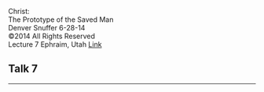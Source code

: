 Christ:  
The Prototype of the Saved Man  
Denver Snuffer 6-28-14  
©2014 All Rights Reserved  
Lecture 7 Ephraim, Utah
[Link](https://denversnuffer.com/wp/wp-content/uploads/2015/02/07-Ephraim-Transcript-Christ.pdf)

## Talk 7
--- 

